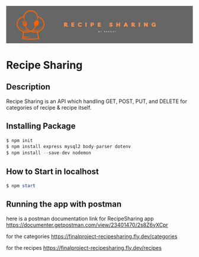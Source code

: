 ![logo](/jpgFolder/recipeSharing.jpg)
# Recipe Sharing

## Description
Recipe Sharing is an API which handling GET, POST, PUT, and DELETE for categories of recipe & recipe itself.

## Installing Package
``` node.js
$ npm init
$ npm install express mysql2 body-parser dotenv
$ npm install --save-dev nodemon
```
## How to Start in localhost
```powershell
$ npm start
```

## Running the app with postman
here is a postman documentation link for RecipeSharing app
https://documenter.getpostman.com/view/23401470/2s8Z6yXCpr

for the categories
https://finalproject-recipesharing.fly.dev/categories

for the recipes
https://finalproject-recipesharing.fly.dev/recipes
